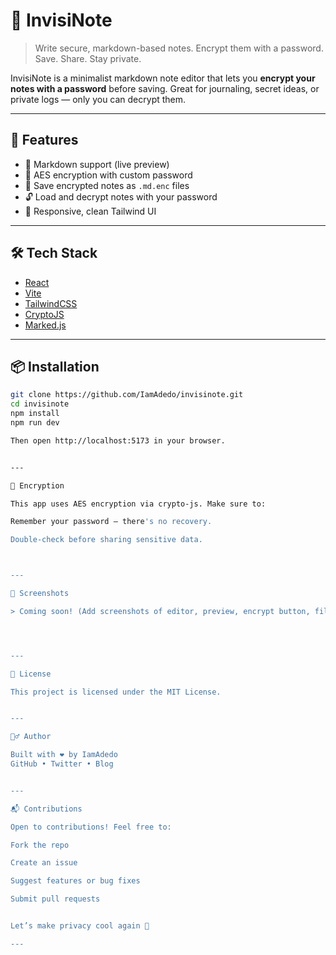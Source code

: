 
# 📝 InvisiNote

> Write secure, markdown-based notes. Encrypt them with a password. Save. Share. Stay private.

InvisiNote is a minimalist markdown note editor that lets you **encrypt your notes with a password** before saving. Great for journaling, secret ideas, or private logs — only you can decrypt them.

---

## 🚀 Features

- 🧠 Markdown support (live preview)
- 🔐 AES encryption with custom password
- 💾 Save encrypted notes as `.md.enc` files
- 🔓 Load and decrypt notes with your password
- 🌙 Responsive, clean Tailwind UI

---

## 🛠️ Tech Stack

- [React](https://reactjs.org)
- [Vite](https://vitejs.dev/)
- [TailwindCSS](https://tailwindcss.com)
- [CryptoJS](https://www.npmjs.com/package/crypto-js)
- [Marked.js](https://www.npmjs.com/package/marked)

---

## 📦 Installation

```bash
git clone https://github.com/IamAdedo/invisinote.git
cd invisinote
npm install
npm run dev

Then open http://localhost:5173 in your browser.


---

🔐 Encryption

This app uses AES encryption via crypto-js. Make sure to:

Remember your password — there's no recovery.

Double-check before sharing sensitive data.



---

📸 Screenshots

> Coming soon! (Add screenshots of editor, preview, encrypt button, file download popup, etc.)




---

📄 License

This project is licensed under the MIT License.


---

🙋‍♂️ Author

Built with ❤️ by IamAdedo
GitHub • Twitter • Blog


---

📬 Contributions

Open to contributions! Feel free to:

Fork the repo

Create an issue

Suggest features or bug fixes

Submit pull requests


Let’s make privacy cool again 💪

---
